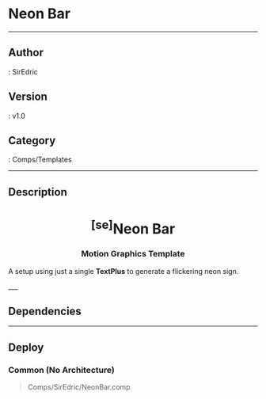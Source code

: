 # Neon Bar
___

## Author
 : SirEdric

## Version
 : v1.0

## Category
 : Comps/Templates
___

## Description
<h1 align="center"><sup>&#91;se&#93;</sup>Neon Bar</h1>
	
<h3 align="center"> Motion Graphics Template</h3>

<p>A setup using just a single <b>TextPlus</b> to generate a flickering neon sign.</p>___

## Dependencies


___

## Deploy

### Common (No Architecture)

> Comps/SirEdric/NeonBar.comp  
